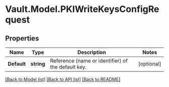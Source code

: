 # Vault.Model.PKIWriteKeysConfigRequest

## Properties

Name | Type | Description | Notes
------------ | ------------- | ------------- | -------------
**Default** | **string** | Reference (name or identifier) of the default key. | [optional] 


[[Back to Model list]](../README.md#documentation-for-models) [[Back to API list]](../README.md#documentation-for-api-endpoints) [[Back to README]](../README.md)

